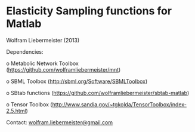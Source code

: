 Elasticity Sampling functions for Matlab
========================================

Wolfram Liebermeister (2013)

Dependencies:

  o Metabolic Network Toolbox  (https://github.com/wolframliebermeister/mnt)

  o SBML Toolbox               (http://sbml.org/Software/SBMLToolbox)

  o SBtab functions            (https://github.com/wolframliebermeister/sbtab-matlab)

  o Tensor Toolbox             (http://www.sandia.gov/~tgkolda/TensorToolbox/index-2.5.html)

Contact: <wolfram.liebermeister@gmail.com>
